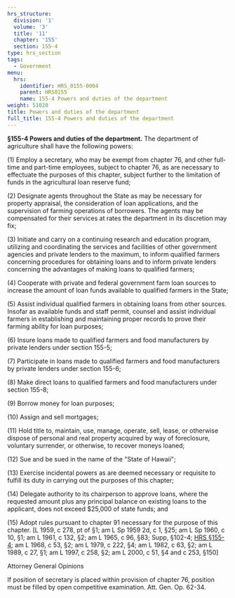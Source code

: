 ```yaml
---
hrs_structure:
  division: '1'
  volume: '3'
  title: '11'
  chapter: '155'
  section: 155-4
type: hrs_section
tags:
  - Government
menu:
  hrs:
    identifier: HRS_0155-0004
    parent: HRS0155
    name: 155-4 Powers and duties of the department
weight: 51020
title: Powers and duties of the department
full_title: 155-4 Powers and duties of the department
---
```

**§155-4 Powers and duties of the department.** The department of agriculture shall have the following powers:

(1) Employ a secretary, who may be exempt from chapter 76, and other full-time and part-time employees, subject to chapter 76, as are necessary to effectuate the purposes of this chapter, subject further to the limitation of funds in the agricultural loan reserve fund;

(2) Designate agents throughout the State as may be necessary for property appraisal, the consideration of loan applications, and the supervision of farming operations of borrowers. The agents may be compensated for their services at rates the department in its discretion may fix;

(3) Initiate and carry on a continuing research and education program, utilizing and coordinating the services and facilities of other government agencies and private lenders to the maximum, to inform qualified farmers concerning procedures for obtaining loans and to inform private lenders concerning the advantages of making loans to qualified farmers;

(4) Cooperate with private and federal government farm loan sources to increase the amount of loan funds available to qualified farmers in the State;

(5) Assist individual qualified farmers in obtaining loans from other sources. Insofar as available funds and staff permit, counsel and assist individual farmers in establishing and maintaining proper records to prove their farming ability for loan purposes;

(6) Insure loans made to qualified farmers and food manufacturers by private lenders under section 155-5;

(7) Participate in loans made to qualified farmers and food manufacturers by private lenders under section 155-6;

(8) Make direct loans to qualified farmers and food manufacturers under section 155-8;

(9) Borrow money for loan purposes;

(10) Assign and sell mortgages;

(11) Hold title to, maintain, use, manage, operate, sell, lease, or otherwise dispose of personal and real property acquired by way of foreclosure, voluntary surrender, or otherwise, to recover moneys loaned;

(12) Sue and be sued in the name of the "State of Hawaii";

(13) Exercise incidental powers as are deemed necessary or requisite to fulfill its duty in carrying out the purposes of this chapter;

(14) Delegate authority to its chairperson to approve loans, where the requested amount plus any principal balance on existing loans to the applicant, does not exceed $25,000 of state funds; and

(15) Adopt rules pursuant to chapter 91 necessary for the purpose of this chapter. [L 1959, c 278, pt of §1; am L Sp 1959 2d, c 1, §25; am L Sp 1960, c 10, §1; am L 1961, c 132, §2; am L 1965, c 96, §83; Supp, §102-4; [HRS §155-4](/title-11/chapter-155/section-155-4/); am L 1968, c 53, §2; am L 1979, c 222, §4; am L 1982, c 63, §2; am L 1989, c 27, §1; am L 1997, c 258, §2; am L 2000, c 51, §4 and c 253, §150]

Attorney General Opinions

If position of secretary is placed within provision of chapter 76, position must be filled by open competitive examination. Att. Gen. Op. 62-34.